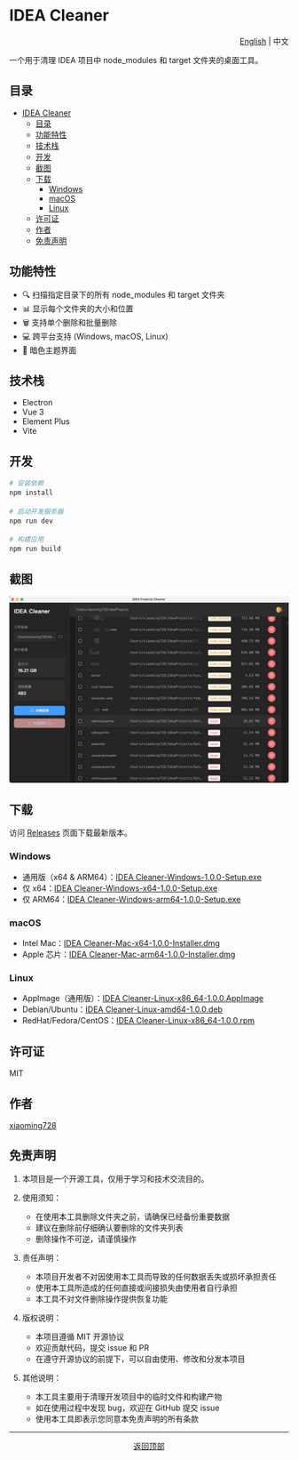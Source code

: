 # IDEA Cleaner

<div align="right">

[English](README_EN.md) | 中文

</div>

一个用于清理 IDEA 项目中 node_modules 和 target 文件夹的桌面工具。

## 目录

- [IDEA Cleaner](#idea-cleaner)
  - [目录](#目录)
  - [功能特性](#功能特性)
  - [技术栈](#技术栈)
  - [开发](#开发)
  - [截图](#截图)
  - [下载](#下载)
    - [Windows](#windows)
    - [macOS](#macos)
    - [Linux](#linux)
  - [许可证](#许可证)
  - [作者](#作者)
  - [免责声明](#免责声明)

## 功能特性

- 🔍 扫描指定目录下的所有 node_modules 和 target 文件夹
- 📊 显示每个文件夹的大小和位置
- 🗑️ 支持单个删除和批量删除
- 💻 跨平台支持 (Windows, macOS, Linux)
- 🌙 暗色主题界面

## 技术栈

- Electron
- Vue 3
- Element Plus
- Vite

## 开发

```bash
# 安装依赖
npm install

# 启动开发服务器
npm run dev

# 构建应用
npm run build
```

## 截图

![IDEA Cleaner 主界面](screenshots/main.png)

## 下载

访问 [Releases](https://github.com/xiaoming728/idea-cleaner/releases/tag/v1.0.0) 页面下载最新版本。

### Windows
- 通用版（x64 & ARM64）：[IDEA Cleaner-Windows-1.0.0-Setup.exe](https://github.com/xiaoming728/idea-cleaner/releases/download/v1.0.0/IDEA%20Cleaner-Windows-1.0.0-Setup.exe)
- 仅 x64：[IDEA Cleaner-Windows-x64-1.0.0-Setup.exe](https://github.com/xiaoming728/idea-cleaner/releases/download/v1.0.0/IDEA%20Cleaner-Windows-x64-1.0.0-Setup.exe)
- 仅 ARM64：[IDEA Cleaner-Windows-arm64-1.0.0-Setup.exe](https://github.com/xiaoming728/idea-cleaner/releases/download/v1.0.0/IDEA%20Cleaner-Windows-arm64-1.0.0-Setup.exe)

### macOS
- Intel Mac：[IDEA Cleaner-Mac-x64-1.0.0-Installer.dmg](https://github.com/xiaoming728/idea-cleaner/releases/download/v1.0.0/IDEA%20Cleaner-Mac-x64-1.0.0-Installer.dmg)
- Apple 芯片：[IDEA Cleaner-Mac-arm64-1.0.0-Installer.dmg](https://github.com/xiaoming728/idea-cleaner/releases/download/v1.0.0/IDEA%20Cleaner-Mac-arm64-1.0.0-Installer.dmg)

### Linux
- AppImage（通用版）：[IDEA Cleaner-Linux-x86_64-1.0.0.AppImage](https://github.com/xiaoming728/idea-cleaner/releases/download/v1.0.0/IDEA%20Cleaner-Linux-x86_64-1.0.0.AppImage)
- Debian/Ubuntu：[IDEA Cleaner-Linux-amd64-1.0.0.deb](https://github.com/xiaoming728/idea-cleaner/releases/download/v1.0.0/IDEA%20Cleaner-Linux-amd64-1.0.0.deb)
- RedHat/Fedora/CentOS：[IDEA Cleaner-Linux-x86_64-1.0.0.rpm](https://github.com/xiaoming728/idea-cleaner/releases/download/v1.0.0/IDEA%20Cleaner-Linux-x86_64-1.0.0.rpm)

## 许可证

MIT

## 作者

[xiaoming728](https://xiaoming728.com)

## 免责声明

1. 本项目是一个开源工具，仅用于学习和技术交流目的。

2. 使用须知：
   - 在使用本工具删除文件夹之前，请确保已经备份重要数据
   - 建议在删除前仔细确认要删除的文件夹列表
   - 删除操作不可逆，请谨慎操作

3. 责任声明：
   - 本项目开发者不对因使用本工具而导致的任何数据丢失或损坏承担责任
   - 使用本工具所造成的任何直接或间接损失由使用者自行承担
   - 本工具不对文件删除操作提供恢复功能

4. 版权说明：
   - 本项目遵循 MIT 开源协议
   - 欢迎贡献代码，提交 issue 和 PR
   - 在遵守开源协议的前提下，可以自由使用、修改和分发本项目

5. 其他说明：
   - 本工具主要用于清理开发项目中的临时文件和构建产物
   - 如在使用过程中发现 bug，欢迎在 GitHub 提交 issue
   - 使用本工具即表示您同意本免责声明的所有条款

---
<div align="center">
<a href="#idea-cleaner">返回顶部</a>
</div>
